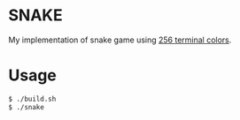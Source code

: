 # SNAKE

My implementation of snake game using [256 terminal colors](https://www.ditig.com/256-colors-cheat-sheet).

# Usage

```bash
$ ./build.sh
$ ./snake
```
